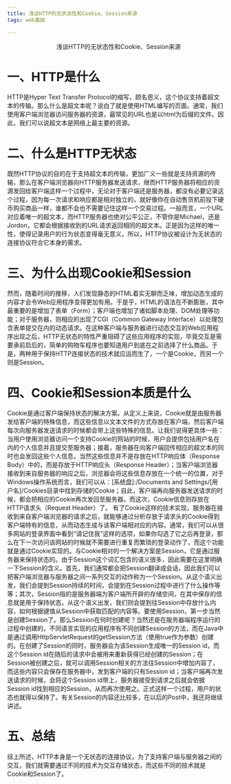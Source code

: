 ```yaml
---
title: 浅谈HTTP的无状态性和Cookie、Session来源
tags: web基础

---
```


 <div align="center">
 浅谈HTTP的无状态性和Cookie、Session来源

</div>

<!-- more -->

# **一、HTTP是什么**

HTTP是Hyper Text Transfer Protocol的缩写，顾名思义，这个协议支持着超文本的传输。那么什么是超文本呢？说白了就是使用HTML编写的页面。通常，我们使用客户端浏览器访问服务器的资源，最常见的URL也是以html为后缀的文件。因此，我们可以说超文本是网络上最主要的资源。

# **二、什么是HTTP无状态**

既然HTTP协议的目的在于支持超文本的传输，更加广义一些就是支持资源的传输，那么在客户端浏览器向HTTP服务器发送请求，继而HTTP服务器将相应的资源发回给客户端这样一个过程中，无论对于客户端还是服务器，都没有必要记录这个过程，因为每一次请求和响应都是相对独立的，就好像你在自动售货机前投下硬币购买商品一样，谁都不会也不需要记住这样一个交易过程。一般而言，一个URL对应着唯一的超文本，而HTTP服务器也绝对公平公正，不管你是Michael，还是Jordon，它都会根据接收到的URL请求返回相同的超文本。正是因为这样的唯一性，使得记录用户的行为状态变得毫无意义，所以，HTTP协议被设计为无状态的连接协议符合它本身的需求。

# **三、为什么出现Cookie和Session**

然而，随着时间的推移，人们发现静态的HTML着实无聊而乏味，增加动态生成的内容才会令Web应用程序变得更加有用。于是乎，HTML的语法在不断膨胀，其中最重要的是增加了表单（Form）；客户端也增加了诸如脚本处理、DOM处理等功能；对于服务器，则相应的出现了CGI（Common Gateway Interface）以处理包含表单提交在内的动态请求。在这种客户端与服务器进行动态交互的Web应用程序出现之后，HTTP无状态的特性严重阻碍了这些应用程序的实现，毕竟交互是需要承前启后的，简单的购物车程序也要知道用户到底在之前选择了什么商品。于是，两种用于保持HTTP连接状态的技术就应运而生了，一个是Cookie，而另一个则是Session。

# **四、Cookie和Session本质是什么**

 Cookie是通过客户端保持状态的解决方案。从定义上来说，Cookie就是由服务器发给客户端的特殊信息，而这些信息以文本文件的方式存放在客户端，然后客户端每次向服务器发送请求的时候都会带上这些特殊的信息。让我们说得更具体一些：当用户使用浏览器访问一个支持Cookie的网站的时候，用户会提供包括用户名在内的个人信息并且提交至服务器；接着，服务器在向客户端回传相应的超文本的同时也会发回这些个人信息，当然这些信息并不是存放在HTTP响应体（Response Body）中的，而是存放于HTTP响应头（Response Header）；当客户端浏览器接收到来自服务器的响应之后，浏览器会将这些信息存放在一个统一的位置，对于Windows操作系统而言，我们可以从：[系统盘]:/Documents and Settings/[用户名]/Cookies目录中找到存储的Cookie；自此，客户端再向服务器发送请求的时候，都会把相应的Cookie再次发回至服务器。而这次，Cookie信息则存放在HTTP请求头（Request Header）了。
​        有了Cookie这样的技术实现，服务器在接收到来自客户端浏览器的请求之后，就能够通过分析存放于请求头的Cookie得到客户端特有的信息，从而动态生成与该客户端相对应的内容。通常，我们可以从很多网站的登录界面中看到“请记住我”这样的选项，如果你勾选了它之后再登录，那么在下一次访问该网站的时候就不需要进行重复而繁琐的登录动作了，而这个功能就是通过Cookie实现的。
​        与Cookie相对的一个解决方案是Session，它是通过服务器来保持状态的。由于Session这个词汇包含的语义很多，因此需要在这里明确一下Session的含义。首先，我们通常都会把Session翻译成会话，因此我们可以把客户端浏览器与服务器之间一系列交互的动作称为一个Session。从这个语义出发，我们会提到Session持续的时间，会提到在Session过程中进行了什么操作等等；其次，Session指的是服务器端为客户端所开辟的存储空间，在其中保存的信息就是用于保持状态。从这个语义出发，我们则会提到往Session中存放什么内容，如何根据键值从Session中获取匹配的内容等。
​        要使用Session，第一步当然是创建Session了。那么Session在何时创建呢？当然还是在服务器端程序运行的过程中创建的，不同语言实现的应用程序有不同创建Session的方法，而在Java中是通过调用HttpServletRequest的getSession方法（使用true作为参数）创建的。在创建了Session的同时，服务器会为该Session生成唯一的Session id，而这个Session id在随后的请求中会被用来重新获得已经创建的Session；在Session被创建之后，就可以调用Session相关的方法往Session中增加内容了，而这些内容只会保存在服务器中，发到客户端的只有Session id；当客户端再次发送请求的时候，会将这个Session id带上，服务器接受到请求之后就会依据Session id找到相应的Session，从而再次使用之。正式这样一个过程，用户的状态也就得以保持了。有关Session的内容还比较多，在以后的Post中，我还将继续讲述。

# **五、总结**

 综上所述，HTTP本身是一个无状态的连接协议，为了支持客户端与服务器之间的交互，我们就需要通过不同的技术为交互存储状态，而这些不同的技术就是Cookie和Session了。 